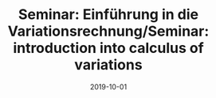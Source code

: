 ---
title: "Seminar: Einführung in die Variationsrechnung/Seminar: introduction into calculus of variations"
collection: teaching
type: "Undergraduate course"
permalink: /teaching/2019-winter-teaching
venue: "University of Freiburg, Department of Applied Mathematics"
date: 2019-10-01
location: "Freiburg, Germany"
---